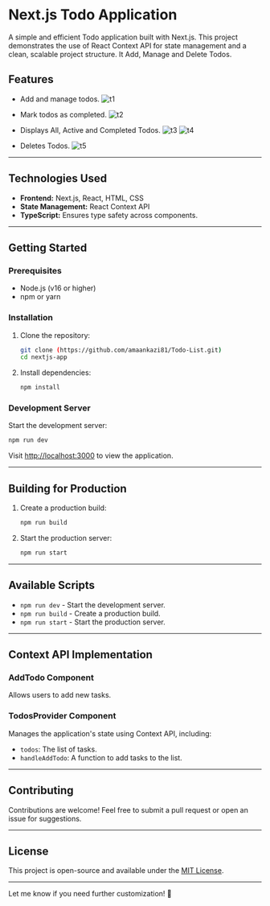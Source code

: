# **Next.js Todo Application**

A simple and efficient Todo application built with Next.js. This project demonstrates the use of React Context API for state management and a clean, scalable project structure. It Add, Manage and Delete Todos.

## **Features**
- Add and manage todos.
  ![t1](https://github.com/user-attachments/assets/29a5ad4b-76d2-4c9b-a7c5-925ffc2362e8)

- Mark todos as completed.
  ![t2](https://github.com/user-attachments/assets/ead5b1ad-b927-4a60-8cb3-b89cdcd403c2)

- Displays All, Active and Completed Todos.
  ![t3](https://github.com/user-attachments/assets/855ea703-924a-4773-9efe-d0bae4a20685)
  ![t4](https://github.com/user-attachments/assets/8b84f789-9c62-4716-9360-933e2a3224ff)

- Deletes Todos.
  ![t5](https://github.com/user-attachments/assets/c7e8b766-62bf-426a-8e88-7ef852396700)

---

## **Technologies Used**
- **Frontend:** Next.js, React, HTML, CSS
- **State Management:** React Context API
- **TypeScript:** Ensures type safety across components.

---

## **Getting Started**

### **Prerequisites**
- Node.js (v16 or higher)
- npm or yarn

### **Installation**
1. Clone the repository:
   ```bash
   git clone (https://github.com/amaankazi81/Todo-List.git)
   cd nextjs-app
   ```
2. Install dependencies:
   ```bash
   npm install
   ```

### **Development Server**
Start the development server:
```bash
npm run dev
```
Visit [http://localhost:3000](http://localhost:3000) to view the application.

---

## **Building for Production**
1. Create a production build:
   ```bash
   npm run build
   ```
2. Start the production server:
   ```bash
   npm run start
   ```
---

## **Available Scripts**
- `npm run dev` - Start the development server.
- `npm run build` - Create a production build.
- `npm run start` - Start the production server.

---

## **Context API Implementation**

### **AddTodo Component**
Allows users to add new tasks.

### **TodosProvider Component**
Manages the application's state using Context API, including:
- `todos`: The list of tasks.
- `handleAddTodo`: A function to add tasks to the list.


---

## **Contributing**
Contributions are welcome! Feel free to submit a pull request or open an issue for suggestions.

---

## **License**
This project is open-source and available under the [MIT License](LICENSE).

---

Let me know if you need further customization! 🚀
